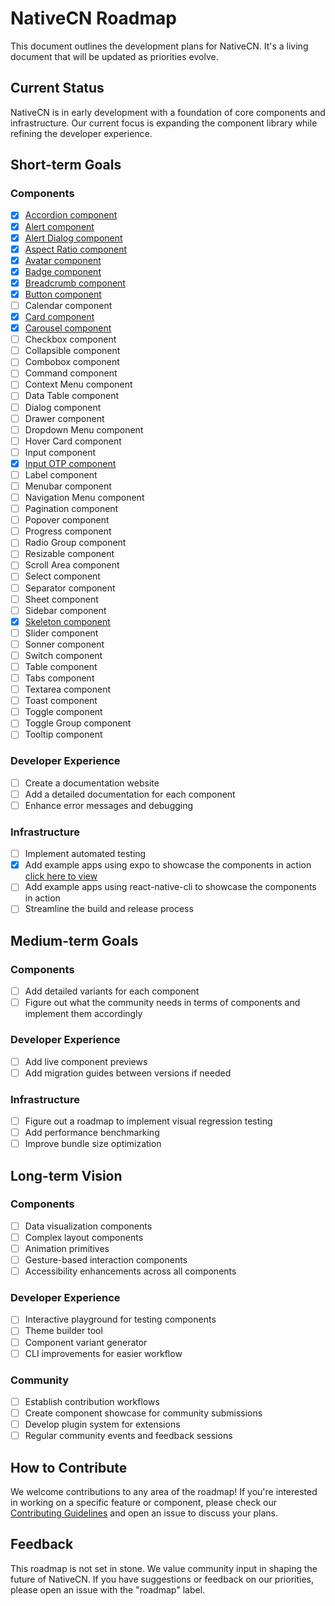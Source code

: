 # NativeCN Roadmap

This document outlines the development plans for NativeCN. It's a living document that will be updated as priorities evolve.

## Current Status

NativeCN is in early development with a foundation of core components and infrastructure. Our current focus is expanding the component library while refining the developer experience.

## Short-term Goals

### Components

- [x] [Accordion component](https://github.com/tailwiinder/nativecn/tree/main/packages/cli/templates/accordion)
- [x] [Alert component](https://github.com/tailwiinder/nativecn/tree/main/packages/cli/templates/alert)
- [x] [Alert Dialog component](https://github.com/tailwiinder/nativecn/tree/main/packages/cli/templates/alertdialog)
- [x] [Aspect Ratio component](https://github.com/tailwiinder/nativecn/tree/main/packages/cli/templates/aspectratio)
- [x] [Avatar component](https://github.com/tailwiinder/nativecn/tree/main/packages/cli/templates/avatar)
- [x] [Badge component](https://github.com/tailwiinder/nativecn/tree/main/packages/cli/templates/badge)
- [x] [Breadcrumb component](https://github.com/tailwiinder/nativecn/tree/main/packages/cli/templates/breadcrumb)
- [x] [Button component](https://github.com/tailwiinder/nativecn/tree/main/packages/cli/templates/button)
- [ ] Calendar component
- [x] [Card component](https://github.com/tailwiinder/nativecn/tree/main/packages/cli/templates/card)
- [x] [Carousel component](https://github.com/tailwiinder/nativecn/tree/main/packages/cli/templates/carousel)
- [ ] Checkbox component
- [ ] Collapsible component
- [ ] Combobox component
- [ ] Command component
- [ ] Context Menu component
- [ ] Data Table component
- [ ] Dialog component
- [ ] Drawer component
- [ ] Dropdown Menu component
- [ ] Hover Card component
- [ ] Input component
- [x] [Input OTP component](https://github.com/tailwiinder/nativecn/tree/main/packages/cli/templates/input-otp)
- [ ] Label component
- [ ] Menubar component
- [ ] Navigation Menu component
- [ ] Pagination component
- [ ] Popover component
- [ ] Progress component
- [ ] Radio Group component
- [ ] Resizable component
- [ ] Scroll Area component
- [ ] Select component
- [ ] Separator component
- [ ] Sheet component
- [ ] Sidebar component
- [x] [Skeleton component](https://github.com/tailwiinder/nativecn/tree/main/packages/cli/templates/skeleton)
- [ ] Slider component
- [ ] Sonner component
- [ ] Switch component
- [ ] Table component
- [ ] Tabs component
- [ ] Textarea component
- [ ] Toast component
- [ ] Toggle component
- [ ] Toggle Group component
- [ ] Tooltip component

### Developer Experience

- [ ] Create a documentation website
- [ ] Add a detailed documentation for each component
- [ ] Enhance error messages and debugging

### Infrastructure

- [ ] Implement automated testing
- [x] Add example apps using expo to showcase the components in action [click here to view](https://github.com/tailwiinder/nativecn/tree/main/examples/expo/nativecn)
- [ ] Add example apps using react-native-cli to showcase the components in action
- [ ] Streamline the build and release process

## Medium-term Goals

### Components

- [ ] Add detailed variants for each component
- [ ] Figure out what the community needs in terms of components and implement them accordingly

### Developer Experience

- [ ] Add live component previews
- [ ] Add migration guides between versions if needed

### Infrastructure

- [ ] Figure out a roadmap to implement visual regression testing
- [ ] Add performance benchmarking
- [ ] Improve bundle size optimization

## Long-term Vision

### Components

- [ ] Data visualization components
- [ ] Complex layout components
- [ ] Animation primitives
- [ ] Gesture-based interaction components
- [ ] Accessibility enhancements across all components

### Developer Experience

- [ ] Interactive playground for testing components
- [ ] Theme builder tool
- [ ] Component variant generator
- [ ] CLI improvements for easier workflow

### Community

- [ ] Establish contribution workflows
- [ ] Create component showcase for community submissions
- [ ] Develop plugin system for extensions
- [ ] Regular community events and feedback sessions

## How to Contribute

We welcome contributions to any area of the roadmap! If you're interested in working on a specific feature or component, please check our [Contributing Guidelines](CONTRIBUTING.md) and open an issue to discuss your plans.

## Feedback

This roadmap is not set in stone. We value community input in shaping the future of NativeCN. If you have suggestions or feedback on our priorities, please open an issue with the "roadmap" label.
